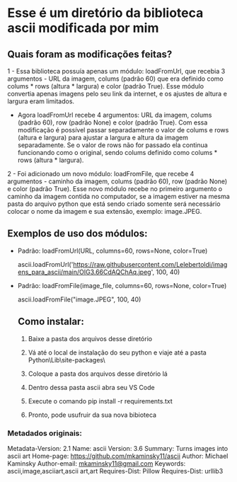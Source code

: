 # Esse é um diretório da biblioteca ascii modificada por mim

## Quais foram as modificações feitas?

1 - Essa biblioteca possuía apenas um módulo: loadFromUrl, que recebia 3 argumentos - URL da imagem, colums (padrão 60) que era definido como colums * rows (altura * largura) e color (padrão True). Esse módulo convertia apenas imagens pelo seu link da internet, e os ajustes de altura e largura eram limitados.
  - Agora loadFromUrl recebe 4 argumentos:  URL da imagem, colums (padrão 60), row (padrão None) e color (padrão True).
      Com essa modificação é possível passar separadamente o valor de colums e rows (altura e largura) para ajustar a largura e altura da imagem separadamente. Se o valor de rows não for passado ela continua funcionando como o original, sendo colums definido como colums * rows (altura * largura).

2 - Foi adicionado um novo módulo: loadFromFile, que recebe 4 argumentos - caminho da imagem, colums (padrão 60), row (padrão None) e color (padrão True). Esse novo módulo recebe no primeiro argumento o caminho da imagem contida no computador, se a imagem estiver na mesma pasta do arquivo python que está sendo criado somente será necessário colocar o nome da imagem e sua extensão, exemplo: image.JPEG.

## Exemplos de uso dos módulos:

- Padrão: loadFromUrl(URL, columns=60, rows=None, color=True)

  ascii.loadFromUrl('https://raw.githubusercontent.com/Lelebertoldi/imagens_para_ascii/main/OIG3.66CdAQChAq.jpeg', 100, 40)

- Padrão: loadFromFile(image_file, columns=60, rows=None, color=True)

  ascii.loadFromFile("image.JPEG", 100, 40)


  ## Como instalar:

  1. Baixe a pasta dos arquivos desse diretório

  2. Vá até o local de instalação do seu python e viaje até a pasta Python\Lib\site-packages\
 
  3. Coloque a pasta dos arquivos desse diretório lá
 
  4. Dentro dessa pasta ascii abra seu VS Code 
 
  5. Execute o comando pip install -r requirements.txt
 
  6. Pronto, pode usufruir da sua nova bibioteca 



### Metadados originais:

Metadata-Version: 2.1
Name: ascii
Version: 3.6
Summary: Turns images into ascii art
Home-page: https://github.com/mkaminsky11/ascii
Author: Michael Kaminsky
Author-email: mkaminsky11@gmail.com
Keywords: ascii,image,asciiart,ascii art,art
Requires-Dist: Pillow
Requires-Dist: urllib3

